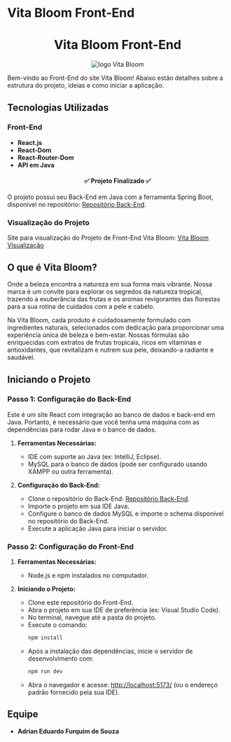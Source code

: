 # Vita Bloom Front-End

<h1 align="center">Vita Bloom Front-End</h1>

<div align="center">
  <img src="https://github.com/AdrianFurquim/VitaBloom-Back-End/assets/116688048/0b5a8582-c31e-45bb-93ea-67ed58191def" alt="logo Vita Bloom" />
</div>

Bem-vindo ao Front-End do site Vita Bloom! Abaixo estão detalhes sobre a estrutura do projeto, ideias e como iniciar a aplicação.

## Tecnologias Utilizadas

### Front-End
- **React.js**
- **React-Dom**
- **React-Router-Dom**
- **API em Java**

<h4 align="center">✅ Projeto Finalizado ✅</h4>

O projeto possui seu Back-End em Java com a ferramenta Spring Boot, disponível no repositório: [Repositório Back-End](https://github.com/AdrianFurquim/VitaBloom-Back-End.git).

### Visualização do Projeto

Site para visualização do Projeto de Front-End Vita Bloom: [Vita Bloom Visualização](https://vitabloom.netlify.app/)

## O que é Vita Bloom?

Onde a beleza encontra a natureza em sua forma mais vibrante. Nossa marca é um convite para explorar os segredos da natureza tropical, trazendo a exuberância das frutas e os aromas revigorantes das florestas para a sua rotina de cuidados com a pele e cabelo.

Na Vita Bloom, cada produto é cuidadosamente formulado com ingredientes naturais, selecionados com dedicação para proporcionar uma experiência única de beleza e bem-estar. Nossas fórmulas são enriquecidas com extratos de frutas tropicais, ricos em vitaminas e antioxidantes, que revitalizam e nutrem sua pele, deixando-a radiante e saudável.

## Iniciando o Projeto

### Passo 1: Configuração do Back-End

Este é um site React com integração ao banco de dados e back-end em Java. Portanto, é necessário que você tenha uma máquina com as dependências para rodar Java e o banco de dados.

1. **Ferramentas Necessárias:**
   - IDE com suporte ao Java (ex: IntelliJ, Eclipse).
   - MySQL para o banco de dados (pode ser configurado usando XAMPP ou outra ferramenta).

2. **Configuração do Back-End:**
   - Clone o repositório do Back-End: [Repositório Back-End](https://github.com/AdrianFurquim/VitaBloom-Back-End.git).
   - Importe o projeto em sua IDE Java.
   - Configure o banco de dados MySQL e importe o schema disponível no repositório do Back-End.
   - Execute a aplicação Java para iniciar o servidor.

### Passo 2: Configuração do Front-End

1. **Ferramentas Necessárias:**
   - Node.js e npm instalados no computador.

2. **Iniciando o Projeto:**
   - Clone este repositório do Front-End.
   - Abra o projeto em sua IDE de preferência (ex: Visual Studio Code).
   - No terminal, navegue até a pasta do projeto.
   - Execute o comando:
     ```bash
     npm install
     ```
   - Após a instalação das dependências, inicie o servidor de desenvolvimento com:
     ```bash
     npm run dev
     ```
   - Abra o navegador e acesse: [http://localhost:5173/](http://localhost:5173/) (ou o endereço padrão fornecido pela sua IDE).

## Equipe

- **Adrian Eduardo Furquim de Souza**
